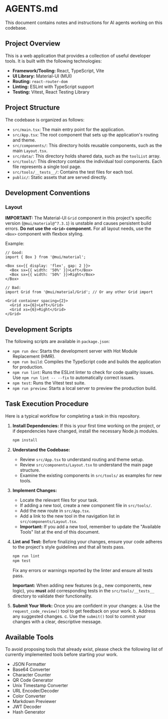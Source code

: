 # AGENTS.md

This document contains notes and instructions for AI agents working on this codebase.

## Project Overview

This is a web application that provides a collection of useful developer tools. It is built with the following technologies:

*   **Framework/Tooling:** React, TypeScript, Vite
*   **UI Library:** Material-UI (MUI)
*   **Routing:** `react-router-dom`
*   **Linting:** ESLint with TypeScript support
*   **Testing:** Vitest, React Testing Library

## Project Structure

The codebase is organized as follows:

*   `src/main.tsx`: The main entry point for the application.
*   `src/App.tsx`: The root component that sets up the application's routing and theme.
*   `src/components/`: This directory holds reusable components, such as the main `Layout.tsx`.
*   `src/data/`: This directory holds shared data, such as the `toolList` array.
*   `src/tools/`: This directory contains the individual tool components. Each file represents a single tool page.
*   `src/tools/__tests__/`: Contains the test files for each tool.
*   `public/`: Static assets that are served directly.

## Development Conventions

### Layout
**IMPORTANT:** The Material-UI `Grid` component in this project's specific version (`@mui/material@^7.3.1`) is unstable and causes persistent build errors. **Do not use the `<Grid>` component.** For all layout needs, use the `<Box>` component with flexbox styling.

Example:
```tsx
// Good:
import { Box } from '@mui/material';

<Box sx={{ display: 'flex', gap: 2 }}>
  <Box sx={{ width: '50%' }}>Left</Box>
  <Box sx={{ width: '50%' }}>Right</Box>
</Box>

// Bad:
import Grid from '@mui/material/Grid'; // Or any other Grid import

<Grid container spacing={2}>
  <Grid xs={6}>Left</Grid>
  <Grid xs={6}>Right</Grid>
</Grid>
```

## Development Scripts

The following scripts are available in `package.json`:

*   `npm run dev`: Starts the development server with Hot Module Replacement (HMR).
*   `npm run build`: Compiles the TypeScript code and builds the application for production.
*   `npm run lint`: Runs the ESLint linter to check for code quality issues. Use `npm run lint -- --fix` to automatically correct issues.
*   `npm test`: Runs the Vitest test suite.
*   `npm run preview`: Starts a local server to preview the production build.

## Task Execution Procedure

Here is a typical workflow for completing a task in this repository.

1.  **Install Dependencies:**
    If this is your first time working on the project, or if dependencies have changed, install the necessary Node.js modules.
    ```bash
    npm install
    ```

2.  **Understand the Codebase:**
    *   Review `src/App.tsx` to understand routing and theme setup.
    *   Review `src/components/Layout.tsx` to understand the main page structure.
    *   Examine the existing components in `src/tools/` as examples for new tools.

3.  **Implement Changes:**
    *   Locate the relevant files for your task.
    *   If adding a new tool, create a new component file in `src/tools/`.
    *   Add the new route in `src/App.tsx`.
    *   Add a link to the new tool in the navigation list in `src/components/Layout.tsx`.
    *   **Important:** If you add a new tool, remember to update the "Available Tools" list at the end of this document.

4.  **Lint and Test:**
    Before finalizing your changes, ensure your code adheres to the project's style guidelines and that all tests pass.
    ```bash
    npm run lint
    npm test
    ```
    Fix any errors or warnings reported by the linter and ensure all tests pass.

    **Important:** When adding new features (e.g., new components, new logic), you **must** add corresponding tests in the `src/tools/__tests__` directory to validate their functionality.

5.  **Submit Your Work:**
    Once you are confident in your changes:
    a. Use the `request_code_review()` tool to get feedback on your work.
    b. Address any suggested changes.
    c. Use the `submit()` tool to commit your changes with a clear, descriptive message.

## Available Tools

To avoid proposing tools that already exist, please check the following list of currently implemented tools before starting your work.

*   JSON Formatter
*   Base64 Converter
*   Character Counter
*   QR Code Generator
*   Unix Timestamp Converter
*   URL Encoder/Decoder
*   Color Converter
*   Markdown Previewer
*   JWT Decoder
*   Hash Generator

